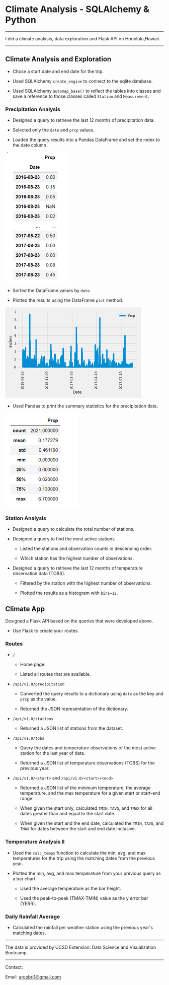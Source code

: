 # Climate Analysis - SQLAlchemy & Python

- - -

I did a climate analysis, data exploration and Flask API on Honolulu,Hawaii.

- - -

## Climate Analysis and Exploration

* Chose a start date and end date for the trip. 

* Used SQLAlchemy `create_engine` to connect to the sqlite database.

* Used SQLAlchemy `automap_base()` to reflect the tables into classes and save a reference to those classes called `Station` and `Measurement`.

### Precipitation Analysis

* Designed a query to retrieve the last 12 months of precipitation data.

* Selected only the `date` and `prcp` values.

* Loaded the query results into a Pandas DataFrame and set the index to the date column.

![](images/prcpdates.png)

* Sorted the DataFrame values by `date`.

* Plotted the results using the DataFrame `plot` method.

![](plots/precipitationbydate.png)

* Used Pandas to print the summary statistics for the precipitation data.

![](images/prcpsummary.png)

### Station Analysis

* Designed a query to calculate the total number of stations.

* Designed a query to find the most active stations.

  * Listed the stations and observation counts in descending order.

  * Which station has the highest number of observations.

* Designed a query to retrieve the last 12 months of temperature observation data (TOBS).

  * Filtered by the station with the highest number of observations.

  * Plotted the results as a histogram with `bins=12`.


## Climate App

Designed a Flask API based on the queries that were developed above.

* Use Flask to create your routes.

### Routes

* `/`

  * Home page.

  * Listed all routes that are available.

* `/api/v1.0/precipitation`

  * Converted the query results to a dictionary using `date` as the key and `prcp` as the value.

  * Returned the JSON representation of the dictionary.

* `/api/v1.0/stations`

  * Returned a JSON list of stations from the dataset.

* `/api/v1.0/tobs`
  * Query the dates and temperature observations of the most active station for the last year of data.
  
  * Returned a JSON list of temperature observations (TOBS) for the previous year.

* `/api/v1.0/<start>` and `/api/v1.0/<start>/<end>`

  * Returned a JSON list of the minimum temperature, the average temperature, and the max temperature for a given start or start-end range.

  * When given the start only, calculated `TMIN`, `TAVG`, and `TMAX` for all dates greater than and equal to the start date.

  * When given the start and the end date, calculated the `TMIN`, `TAVG`, and `TMAX` for dates between the start and end date inclusive.

### Temperature Analysis II

* Used the `calc_temps` function to calculate the min, avg, and max temperatures for the trip using the matching dates from the previous year.

* Plotted the min, avg, and max temperature from your previous query as a bar chart.

  * Used the average temperature as the bar height.

  * Used the peak-to-peak (TMAX-TMIN) value as the y error bar (YERR).

### Daily Rainfall Average

* Calculated the rainfall per weather station using the previous year's matching dates.

- - -
The data is provided by UCSD Extension: Data Science and Visualization Bootcamp.
- - -

Contact:

Email: arcebri1@gmail.com